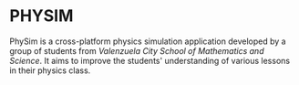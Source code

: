 # PHYSIM

PhySim is a cross-platform physics simulation application developed by a group of students from 
*Valenzuela City School of Mathematics and Science*. It aims to improve the students'
understanding of various lessons in their physics class.
